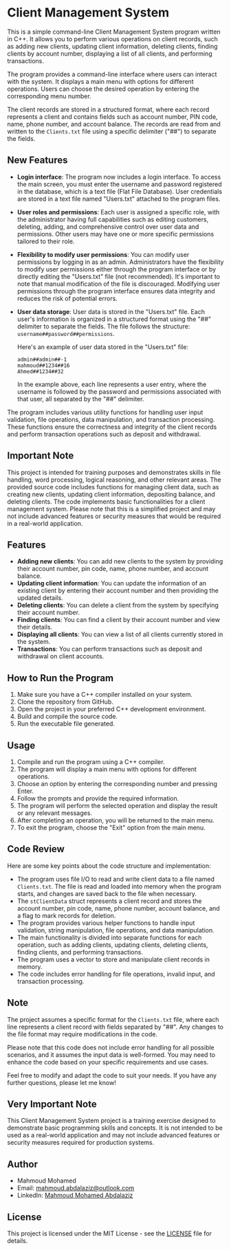 # Client Management System

This is a simple command-line Client Management System program written in C++. It allows you to perform various operations on client records, such as adding new clients, updating client information, deleting clients, finding clients by account number, displaying a list of all clients, and performing transactions.

The program provides a command-line interface where users can interact with the system. It displays a main menu with options for different operations. Users can choose the desired operation by entering the corresponding menu number.

The client records are stored in a structured format, where each record represents a client and contains fields such as account number, PIN code, name, phone number, and account balance. The records are read from and written to the `Clients.txt` file using a specific delimiter ("##") to separate the fields.

## New Features

- **Login interface**: The program now includes a login interface. To access the main screen, you must enter the username and password registered in the database, which is a text file (Flat File Database). User credentials are stored in a text file named "Users.txt" attached to the program files.

- **User roles and permissions**: Each user is assigned a specific role, with the administrator having full capabilities such as editing customers, deleting, adding, and comprehensive control over user data and permissions. Other users may have one or more specific permissions tailored to their role.

- **Flexibility to modify user permissions**: You can modify user permissions by logging in as an admin. Administrators have the flexibility to modify user permissions either through the program interface or by directly editing the "Users.txt" file (not recommended). It's important to note that manual modification of the file is discouraged. Modifying user permissions through the program interface ensures data integrity and reduces the risk of potential errors.

- **User data storage**: User data is stored in the "Users.txt" file. Each user's information is organized in a structured format using the "##" delimiter to separate the fields. The file follows the structure: `username##password##permissions`.

    Here's an example of user data stored in the "Users.txt" file:
    ```
    admin##admin##-1
    mahmoud##1234##16
    Ahmed##1234##32
    ```

    In the example above, each line represents a user entry, where the username is followed by the password and permissions associated with that user, all separated by the "##" delimiter.

The program includes various utility functions for handling user input validation, file operations, data manipulation, and transaction processing. These functions ensure the correctness and integrity of the client records and perform transaction operations such as deposit and withdrawal.

## Important Note

This project is intended for training purposes and demonstrates skills in file handling, word processing, logical reasoning, and other relevant areas. The provided source code includes functions for managing client data, such as creating new clients, updating client information, depositing balance, and deleting clients. The code implements basic functionalities for a client management system. Please note that this is a simplified project and may not include advanced features or security measures that would be required in a real-world application.

## Features

- **Adding new clients**: You can add new clients to the system by providing their account number, pin code, name, phone number, and account balance.
- **Updating client information**: You can update the information of an existing client by entering their account number and then providing the updated details.
- **Deleting clients**: You can delete a client from the system by specifying their account number.
- **Finding clients**: You can find a client by their account number and view their details.
- **Displaying all clients**: You can view a list of all clients currently stored in the system.
- **Transactions**: You can perform transactions such as deposit and withdrawal on client accounts.

## How to Run the Program

1. Make sure you have a C++ compiler installed on your system.
2. Clone the repository from GitHub.
3. Open the project in your preferred C++ development environment.
4. Build and compile the source code.
5. Run the executable file generated.

## Usage

1. Compile and run the program using a C++ compiler.
2. The program will display a main menu with options for different operations.
3. Choose an option by entering the corresponding number and pressing Enter.
4. Follow the prompts and provide the required information.
5. The program will perform the selected operation and display the result or any relevant messages.
6. After completing an operation, you will be returned to the main menu.
7. To exit the program, choose the "Exit" option from the main menu.

## Code Review

Here are some key points about the code structure and implementation:

- The program uses file I/O to read and write client data to a file named `Clients.txt`. The file is read and loaded into memory when the program starts, and changes are saved back to the file when necessary.
- The `stClientData` struct represents a client record and stores the account number, pin code, name, phone number, account balance, and a flag to mark records for deletion.
- The program provides various helper functions to handle input validation, string manipulation, file operations, and data manipulation.
- The main functionality is divided into separate functions for each operation, such as adding clients, updating clients, deleting clients, finding clients, and performing transactions.
- The program uses a vector to store and manipulate client records in memory.
- The code includes error handling for file operations, invalid input, and transaction processing.

## Note

The project assumes a specific format for the `Clients.txt` file, where each line represents a client record with fields separated by "##". Any changes to the file format may require modifications in the code.

Please note that this code does not include error handling for all possible scenarios, and it assumes the input data is well-formed. You may need to enhance the code based on your specific requirements and use cases.

Feel free to modify and adapt the code to suit your needs. If you have any further questions, please let me know!

## Very Important Note

This Client Management System project is a training exercise designed to demonstrate basic programming skills and concepts. It is not intended to be used as a real-world application and may not include advanced features or security measures required for production systems.

## Author

- Mahmoud Mohamed
- Email: mahmoud.abdalaziz@outlook.com
- LinkedIn: [Mahmoud Mohamed Abdalaziz](https://www.linkedin.com/in/mahmoud-mohamed-abd/)


## License

This project is licensed under the MIT License - see the [LICENSE](LICENSE) file for details.
